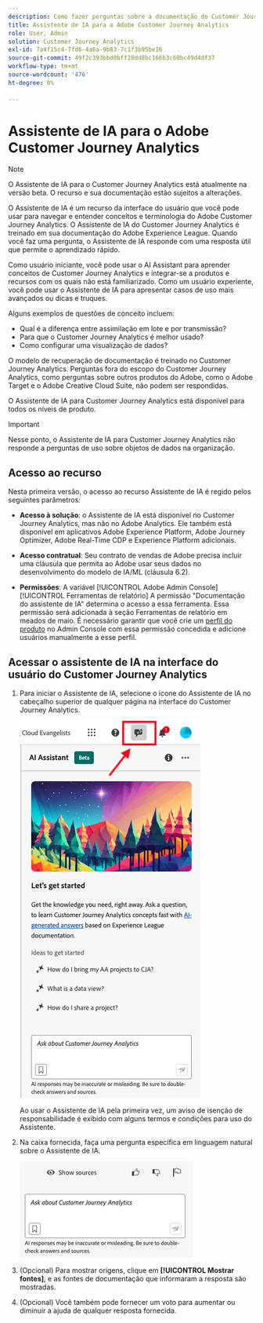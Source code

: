 ```yaml
---
description: Como fazer perguntas sobre a documentação do Customer Journey Analytics
title: Assistente de IA para o Adobe Customer Journey Analytics
role: User, Admin
solution: Customer Journey Analytics
exl-id: 7a4f15c4-7fd6-4a6a-9b83-7c1f3b95be16
source-git-commit: 49f2c393bbd0bff28dd8bc166b3c60bc49d4df37
workflow-type: tm+mt
source-wordcount: '476'
ht-degree: 0%

---
```


# Assistente de IA para o Adobe Customer Journey Analytics

>[!NOTE]
>
>O Assistente de IA para o Customer Journey Analytics está atualmente na versão beta. O recurso e sua documentação estão sujeitos a alterações.

O Assistente de IA é um recurso da interface do usuário que você pode usar para navegar e entender conceitos e terminologia do Adobe Customer Journey Analytics. O Assistente de IA do Customer Journey Analytics é treinado em sua documentação do Adobe Experience League. Quando você faz uma pergunta, o Assistente de IA responde com uma resposta útil que permite o aprendizado rápido.

Como usuário iniciante, você pode usar o AI Assistant para aprender conceitos de Customer Journey Analytics e integrar-se a produtos e recursos com os quais não está familiarizado. Como um usuário experiente, você pode usar o Assistente de IA para apresentar casos de uso mais avançados ou dicas e truques.

Alguns exemplos de questões de conceito incluem:

* Qual é a diferença entre assimilação em lote e por transmissão?
* Para que o Customer Journey Analytics é melhor usado?
* Como configurar uma visualização de dados?

O modelo de recuperação de documentação é treinado no Customer Journey Analytics. Perguntas fora do escopo do Customer Journey Analytics, como perguntas sobre outros produtos do Adobe, como o Adobe Target e o Adobe Creative Cloud Suite, não podem ser respondidas.

O Assistente de IA para Customer Journey Analytics está disponível para todos os níveis de produto.

>[!IMPORTANT]
>
>Nesse ponto, o Assistente de IA para Customer Journey Analytics não responde a perguntas de uso sobre objetos de dados na organização.

## Acesso ao recurso

Nesta primeira versão, o acesso ao recurso Assistente de IA é regido pelos seguintes parâmetros:

* **Acesso à solução**: o Assistente de IA está disponível no Customer Journey Analytics, mas não no Adobe Analytics. Ele também está disponível em aplicativos Adobe Experience Platform, Adobe Journey Optimizer, Adobe Real-Time CDP e Experience Platform adicionais.

* **Acesso contratual**: Seu contrato de vendas de Adobe precisa incluir uma cláusula que permita ao Adobe usar seus dados no desenvolvimento do modelo de IA/ML (cláusula 6.2).

* **Permissões**: A variável [!UICONTROL Adobe Admin Console] [!UICONTROL Ferramentas de relatório] A permissão &quot;Documentação do assistente de IA&quot; determina o acesso a essa ferramenta. Essa permissão será adicionada à seção Ferramentas de relatório em meados de maio. É necessário garantir que você crie um [perfil do produto](https://helpx.adobe.com/br/enterprise/using/manage-product-profiles.html) no Admin Console com essa permissão concedida e adicione usuários manualmente a esse perfil.

## Acessar o assistente de IA na interface do usuário do Customer Journey Analytics

1. Para iniciar o Assistente de IA, selecione o ícone do Assistente de IA no cabeçalho superior de qualquer página na interface do Customer Journey Analytics.

   ![Ícone do Assistente de IA](assets/ai-asst1.png)

   Ao usar o Assistente de IA pela primeira vez, um aviso de isenção de responsabilidade é exibido com alguns termos e condições para uso do Assistente.

1. Na caixa fornecida, faça uma pergunta específica em linguagem natural sobre o Assistente de IA.

   ![Caixa Pergunta](assets/ai-asst2.png)

1. (Opcional) Para mostrar origens, clique em **[!UICONTROL Mostrar fontes]**, e as fontes de documentação que informaram a resposta são mostradas.

1. (Opcional) Você também pode fornecer um voto para aumentar ou diminuir a ajuda de qualquer resposta fornecida.
